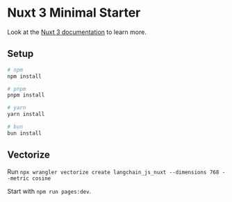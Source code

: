 # Nuxt 3 Minimal Starter

Look at the [Nuxt 3 documentation](https://nuxt.com/docs/getting-started/introduction) to learn more.

## Setup

```bash
# npm
npm install

# pnpm
pnpm install

# yarn
yarn install

# bun
bun install
```

## Vectorize

Run `npx wrangler vectorize create langchain_js_nuxt --dimensions 768 --metric cosine`

Start with `npm run pages:dev`.